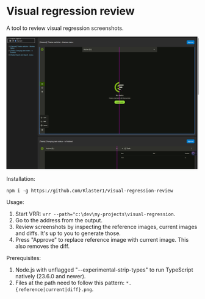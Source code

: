 # Visual regression review

A tool to review visual regression screenshots.

![Visual Regression Review Screenshot](screenshot.png)

Installation:

```
npm i -g https://github.com/Klaster1/visual-regression-review
```

Usage:

1. Start VRR: `vrr --path="c:\dev\my-projects\visual-regression`.
2. Go to the address from the output.
3. Review screenshots by inspecting the reference images, current images and diffs. It's up to you to generate those.
4. Press "Approve" to replace reference image with current image. This also removes the diff.

Prerequisites:

1. Node.js with unflagged "--experimental-strip-types" to run TypeScript natively (23.6.0 and newer).
2. Files at the path need to follow this pattern: `*.{reference|current|diff}.png`.
